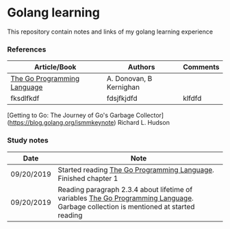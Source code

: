 # Golang learning

This repository contain notes and links of my golang learning experience

### References
|Article/Book| Authors |  Comments 
|--|--|--|
|[The Go Programming Language](https://github.com/evowilliamson/golang-learning/blob/master/resources/The%20go%20programming%20language%20(personal%20copy).pdf)|A. Donovan, B Kernighan|
| fksdlfkdf | fdsjfkjdfd | klfdfd

[Getting to Go: The Journey of Go's Garbage Collector]
(https://blog.golang.org/ismmkeynote)
Richard L. Hudson




### Study notes
|Date| Note |
|--|--|
|09/20/2019|Started reading [The Go Programming Language](https://github.com/evowilliamson/golang-learning/blob/master/resources/The%20go%20programming%20language%20(personal%20copy).pdf). Finished chapter 1|
|09/20/2019|Reading paragraph 2.3.4 about lifetime of variables [The Go Programming Language](https://github.com/evowilliamson/golang-learning/blob/master/resources/The%20go%20programming%20language%20(personal%20copy).pdf). Garbage collection is mentioned at started reading |

<!--stackedit_data:
eyJoaXN0b3J5IjpbLTE2MzMyNjU3NDgsLTE1Njk4MjQzNDQsLT
E1MjAwODYwMiwtODgwNjg2Njk5LDE4NDM5ODQyOTEsMTg5ODgz
ODg3M119
-->